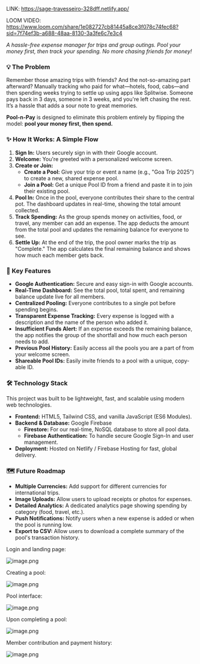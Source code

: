 LINK: https://sage-travesseiro-328dff.netlify.app/

LOOM VIDEO: https://www.loom.com/share/1e082727cb81445a8ce3f078c74fec68?sid=7f74ef3b-a688-48aa-8130-3a3fe6c7e3c4

*A hassle-free expense manager for trips and group outings. Pool your money first, then track your spending. No more chasing friends for money!*

### 💡 The Problem

Remember those amazing trips with friends? And the not-so-amazing part afterward? Manually tracking who paid for what—hotels, food, cabs—and then spending weeks trying to settle up using apps like Splitwise. Someone pays back in 3 days, someone in 3 weeks, and you're left chasing the rest. It’s a hassle that adds a sour note to great memories.

**Pool-n-Pay** is designed to eliminate this problem entirely by flipping the model: **pool your money first, then spend.**

### ✨ How It Works: A Simple Flow

1. **Sign In:** Users securely sign in with their Google account.
2. **Welcome:** You're greeted with a personalized welcome screen.
3. **Create or Join:**
    - **Create a Pool:** Give your trip or event a name (e.g., "Goa Trip 2025") to create a new, shared expense pool.
    - **Join a Pool:** Get a unique Pool ID from a friend and paste it in to join their existing pool.
4. **Pool In:** Once in the pool, everyone contributes their share to the central pot. The dashboard updates in real-time, showing the total amount collected.
5. **Track Spending:** As the group spends money on activities, food, or travel, any member can add an expense. The app deducts the amount from the total pool and updates the remaining balance for everyone to see.
6. **Settle Up:** At the end of the trip, the pool owner marks the trip as "Complete." The app calculates the final remaining balance and shows how much each member gets back.

### 🚀 Key Features

- **Google Authentication:** Secure and easy sign-in with Google accounts.
- **Real-Time Dashboard:** See the total pool, total spent, and remaining balance update live for all members.
- **Centralized Pooling:** Everyone contributes to a single pot before spending begins.
- **Transparent Expense Tracking:** Every expense is logged with a description and the name of the person who added it.
- **Insufficient Funds Alert:** If an expense exceeds the remaining balance, the app notifies the group of the shortfall and how much each person needs to add.
- **Previous Pool History:** Easily access all the pools you are a part of from your welcome screen.
- **Shareable Pool IDs:** Easily invite friends to a pool with a unique, copy-able ID.

### 🛠️ Technology Stack

This project was built to be lightweight, fast, and scalable using modern web technologies.

- **Frontend:** HTML5, Tailwind CSS, and vanilla JavaScript (ES6 Modules).
- **Backend & Database:** Google Firebase
    - **Firestore:** For our real-time, NoSQL database to store all pool data.
    - **Firebase Authentication:** To handle secure Google Sign-In and user management.
- **Deployment:** Hosted on Netlify / Firebase Hosting for fast, global delivery.

### 🗺️ Future Roadmap

- **Multiple Currencies:** Add support for different currencies for international trips.
- **Image Uploads:** Allow users to upload receipts or photos for expenses.
- **Detailed Analytics:** A dedicated analytics page showing spending by category (food, travel, etc.).
- **Push Notifications:** Notify users when a new expense is added or when the pool is running low.
- **Export to CSV:** Allow users to download a complete summary of the pool's transaction history.

Login and landing page:

![image.png](attachment:ff49f2a3-4f62-4741-9a97-35fe53235f88:image.png)

Creating a pool:

![image.png](attachment:d0aa69fb-8440-41e0-852a-151ad628ce37:image.png)

Pool interface:

![image.png](attachment:db482348-4c4d-4923-aa8b-f037644b9ad5:image.png)

Upon completing a pool:

![image.png](attachment:2d50be8b-58ca-41ba-be81-01aab1640b94:image.png)

Member contribution and payment history:

![image.png](attachment:6fab8ab4-0b51-4c02-918d-06555c27776a:image.png)
